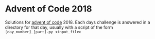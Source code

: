 # Advent of Code 2018

Solutions for [advent of code](http://www.adventofcode.com) 2018. Each days challenge is
answered in a directory for that day, usually with a script of the form
`[day_number]_[part].py <input_file>`

